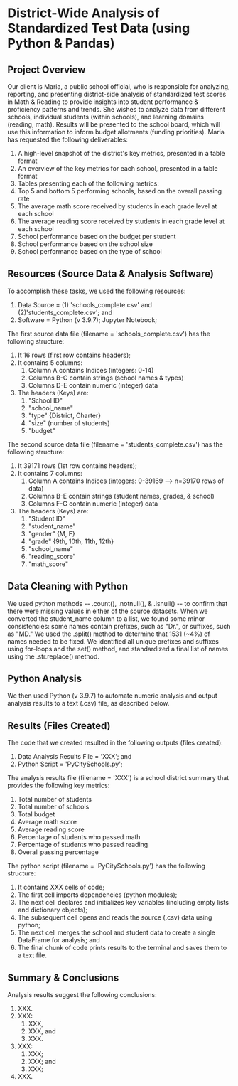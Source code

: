 # District-Wide Analysis of Standardized Test Data (using Python & Pandas)

## Project Overview
Our client is Maria, a public school official, who is responsible for analyzing, reporting, and presenting district-side analysis of standardized test scores in Math & Reading to provide insights into student performance & proficiency patterns and trends. She wishes to analyze data from different schools, individual students (within schools), and learning domains (reading, math). Results will be presented to the school board, which will use this information to inform budget allotments (funding priorities). Maria has requested the following deliverables:  
	<ol>
	<li> A high-level snapshot of the district's key metrics, presented in a table format
	<li> An overview of the key metrics for each school, presented in a table format
	<li> Tables presenting each of the following metrics:
	<li> Top 5 and bottom 5 performing schools, based on the overall passing rate
	<li> The average math score received by students in each grade level at each school
	<li> The average reading score received by students in each grade level at each school
	<li> School performance based on the budget per student
	<li> School performance based on the school size 
	<li> School performance based on the type of school
	</ol>

## Resources (Source Data & Analysis Software)
To accomplish these tasks, we used the following resources:
	<ol>
	<li> Data Source = (1) 'schools_complete.csv' and (2)'students_complete.csv'; and
	<li> Software = Python (v 3.9.7); Jupyter Notebook;
	</ol>

The first source data file (filename = 'schools_complete.csv') has the following structure:
	<ol>
	<li> It 16 rows (first row contains headers);
	<li> It contains 5 columns:
		<ol>
		<li> Column A contains Indices (integers: 0-14)
		<li> Columns B-C contain strings (school names & types)
		<li> Columns D-E contain numeric (integer) data 
		</ol>
	<li> The headers (Keys) are:
		<ol>
		<li> "School ID"
		<li> "school_name"
		<li> "type" {District, Charter}
 		<li> "size" (number of students)
		<li> "budget"
		</ol>
	</ol>

The second source data file (filename = 'students_complete.csv') has the following structure:
	<ol>
	<li> It 39171 rows (1st row contains headers);
	<li> It contains 7 columns:
		<ol>
		<li> Column A contains Indices (integers: 0-39169 -->  n=39170 rows of data)
		<li> Columns B-E contain strings (student names, grades, & school)
		<li> Columns F-G contain numeric (integer) data 
		</ol>
	<li> The headers (Keys) are:
		<ol>
		<li> "Student ID"
		<li> "student_name"
		<li> "gender" {M, F}
 		<li> "grade" {9th, 10th, 11th, 12th}
		<li> "school_name"
		<li> "reading_score"
		<li> "math_score"
		</ol>
	</ol>
 

## Data Cleaning with Python
We used python methods -- .count(), .notnull(), & .isnull() -- to confirm that there were missing values in either of the source datasets. When we converted the student_name column to a list, we found some  minor consistencies: some names contain prefixes, such as "Dr.", or  suffixes, such as "MD." We used the .split() method to determine that 1531 (~4%) of names needed to be fixed. We identified all unique prefixes and suffixes using for-loops and the set() method, and standardized a final list of names using the .str.replace() method.

## Python Analysis
We then used Python (v 3.9.7) to automate numeric analysis and output analysis results to a text (.csv) file, as described below.

## Results (Files Created)
The code that we created resulted in the following outputs (files created):
	<ol>
	<li> Data Analysis Results File = 'XXX'; and
	<li> Python Script = 'PyCitySchools.py';
	</ol>

The analysis results file (filename = 'XXX') is a school district summary that provides the following key metrics:
	<ol>
	<li> Total number of students
	<li> Total number of schools
	<li> Total budget
	<li> Average math score
	<li> Average reading score
	<li> Percentage of students who passed math
	<li> Percentage of students who passed reading
	<li> Overall passing percentage
	</ol>

The python script (filename = 'PyCitySchools.py') has the following structure:
	<ol>
	<li> It contains XXX cells of code;
	<li> The first cell imports dependencies (python modules);
	<li> The next cell declares and initializes key variables (including empty lists and dictionary objects);
	<li> The subsequent cell opens and reads the source (.csv) data using python; 
	<li> The next cell merges the school and student data to create a single DataFrame for analysis; and
	<li> The final chunk of code prints results to the terminal and saves them to a text file.
	</ol>

## Summary & Conclusions
Analysis results suggest the following conclusions:
	<ol>
	<li> XXX.
	<li> XXX:
		<ol>
    		<li> XXX,
        	<li> XXX, and
        	<li> XXX.
		</ol>
	<li> XXX:
		<ol>
    		<li> XXX;
        	<li> XXX; and
        	<li> XXX;
		</ol>
	<li> XXX.
	</ol>


